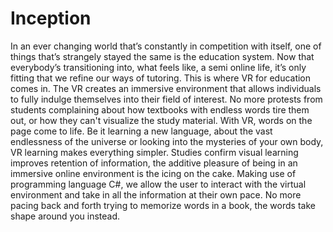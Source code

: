 # Inception
In an ever changing world that’s constantly in competition with itself, one of things that’s strangely stayed the same is the education system. Now that everybody’s transitioning into, what feels like, a semi online life, it’s only fitting that we refine our ways of tutoring. This is where VR for education comes in.   The VR creates an immersive environment that allows individuals to fully indulge themselves into their field of interest. No more protests from students complaining about how textbooks with endless words tire them out, or how they can't visualize the study material. With VR, words on the page come to life. Be it learning a new language, about the vast endlessness of the universe or looking into the mysteries of your own body, VR learning makes everything simpler.   Studies confirm visual learning improves retention of information, the additive pleasure of being in an immersive online environment is the icing on the cake.   Making use of programming language C#, we allow the user to interact with the virtual environment and take in all the information at their own pace. No more pacing back and forth trying to memorize words in a book, the words take shape around you instead.
